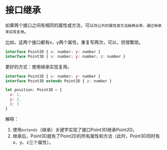 # 接口继承

如果两个接口之间有相同的属性或方法，可以`将公共的属性或方法抽离出来，通过继承来实现复用`。

比如，这两个接口都有x、y两个属性，重复写两次，可以，但很繁琐。

``` js
interface Point2D { x: number; y: number }
interface Point3D { x: number; y: number; z: number }
```

更好的方式：使用继承实现复用。

``` js
interface Point2D { x: number; y: number }
interface Point3D extends Point2D { z: number }

let position: Point3D = {
  x: 1,
  y: 2,
  z: 3
}
```

解释：

  1. 使用`extends`（继承）关键字实现了接口Point3D继承Point2D。
  2. 继承后，Point3D就有了Point2D的所有属性和方法（此时，Point3D同时有x、y、z三个属性）。

